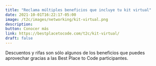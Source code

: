 ```yaml
---
title: "Reclama múltiples beneficios que incluye tu kit virtual"
date: 2021-10-01T16:22:17-05:00
image: /t2c/images/networking/kit-virtual.png
description: 
button: Conocer más
link: https://bestplacetocode.com/t2c/kit-virtual/
draft: false
---
```


Descuentos y rifas son sólo algunos de los beneficios que puedes aprovechar gracias a las Best Place to Code participantes.
